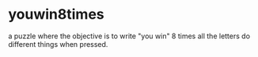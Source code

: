 # youwin8times
a puzzle where the objective is to write "you win" 8 times
all the letters do different things when pressed.
